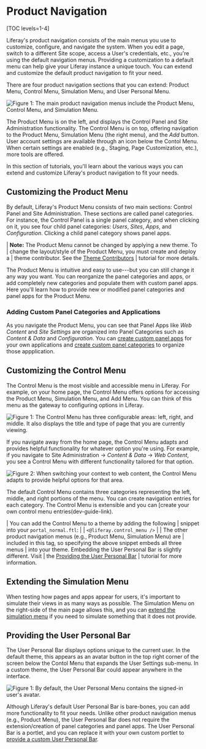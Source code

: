 # Product Navigation

[TOC levels=1-4]

Liferay's product navigation consists of the main menus you use to customize,
configure, and navigate the system. When you edit a page, switch to a different
Site scope, access a User's credentials, etc., you're using the default
navigation menus. Providing a customization to a default menu can help give your
Liferay instance a unique touch. You can extend and customize the default
product navigation to fit your need.

There are four product navigation sections that you can extend: Product Menu,
Control Menu, Simulation Menu, and User Personal Menu.

![Figure 1: The main product navigation menus include the Product Menu, Control Menu, and Simulation Menu.](../../images/product-navigation-summary.png)

The Product Menu is on the left, and displays the Control Panel and Site 
Administration functionality. The Control Menu is on top, offering navigation 
to the Product Menu, Simulation Menu (the right menu), and the *Add* button. 
User account settings are available through an icon below  the Contol Menu. 
When certain settings are enabled (e.g., Staging, Page Customization, etc.), 
more tools are offered. 

In this section of tutorials, you'll learn about the various ways you can extend
and customize Liferay's product navigation to fit your needs.

## Customizing the Product Menu 

By default, Liferay's Product Menu consists of two main sections: Control
Panel and Site Administration. These sections are called panel
categories. For instance, the Control Panel is a single panel category, and when
clicking on it, you see four child panel categories: *Users*, *Sites*, *Apps*,
and *Configuration*. Clicking a child panel category shows panel apps.

| **Note:** The Product Menu cannot be changed by applying a new theme. To 
| change the layout/style of the Product Menu, you must create and deploy a 
| theme contributor. See the [Theme Contributors](dev-guide-link)
| tutorial for more details.

The Product Menu is intuitive and easy to use---but you can still change it any
way you want. You can reorganize the panel categories and apps, or add
completely new categories and populate them with custom panel apps. Here you'll
learn how to provide new or modified panel categories and panel apps for the
Product Menu.

### Adding Custom Panel Categories and Applications

As you navigate the Product Menu, you can see that Panel Apps like *Web
Content* and *Site Settings* are organized into Panel Categories such as
*Content & Data* and *Configuration*. You can [create custom panel apps](dev-guide-link) for your own applications and [create custom panel categories](dev-guide-link) to organize those appplication.

## Customizing the Control Menu

The Control Menu is the most visible and accessible menu in Liferay. For
example, on your home page, the Control Menu offers options for
accessing the Product Menu, Simulation Menu, and Add Menu. You can think of this
menu as the gateway to configuring options in Liferay.

![Figure 1: The Control Menu has three configurable areas: left, right, and middle. It also displays the title and type of page that you are currently viewing.](../../../images/control-menu-home.png)

If you navigate away from the home page, the Control Menu adapts and provides
helpful functionality for whatever option you're using. For example, if you
navigate to Site Administration &rarr; *Content & Data* &rarr; *Web Content*, 
you see a Control Menu with different functionality tailored for that option.

![Figure 2: When switching your context to web content, the Control Menu adapts to provide helpful options for that area.](../../../images/control-menu-web-content.png)

The default Control Menu contains three categories representing the left,
middle, and right portions of the menu. You can create navigation entries for
each category. The Control Menu is extensible and you can [create your own control menu entries(dev-guide-link).

| You can add the Control Menu to a theme by adding the following
| snippet into your `portal_normal.ftl`:
| 
|    ```<@liferay.control_menu />```
|
| The other product navigation menus (e.g., Product Menu, Simulation Menu) are
| included in this tag, so specifying the above snippet embeds all three menus
| into your theme. Embedding the User Personal Bar is slightly different. Visit
| the [Providing the User Personal Bar](dev-guide-link)
| tutorial for more information.


## Extending the Simulation Menu

When testing how pages and apps appear for users, it's important to simulate
their views in as many ways as possible. The Simulation Menu on the right-side
of the main page allows this, and you can [extend the simulation menu](dev-guide-link) if you need to simulate something that it does not 
provide.

## Providing the User Personal Bar

The User Personal Bar displays options unique to the current user. In the 
default theme, this appears as an avatar button in the top right corner of the 
screen below the Contol Menu that expands the User Settings sub-menu. In a 
custom theme, the User Personal Bar could appear anywhere
in the interface.

![Figure 1: By default, the User Personal Menu contains the signed-in user's avatar.](../../images/user-personal-bar.png)

Although Liferay's default User Personal Bar is bare-bones, you can
add more functionality to fit your needs. Unlike other product navigation menus
(e.g., Product Menu), the User Personal Bar does not require the
extension/creation of panel categories and panel apps. The User Personal Bar is a portlet, and you can replace it with your own custom portlet to [provide a custom User Personal Bar](dev-guide-link).
